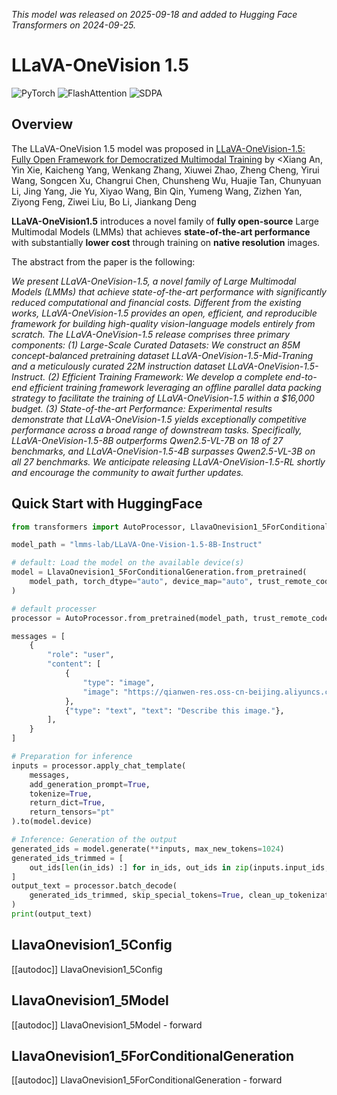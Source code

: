 
<!--Copyright 2025 The HuggingFace Team. All rights reserved.
Licensed under the Apache License, Version 2.0 (the "License"); you may not use this file except in compliance with
the License. You may obtain a copy of the License at
http://www.apache.org/licenses/LICENSE-2.0
Unless required by applicable law or agreed to in writing, software distributed under the License is distributed on
an "AS IS" BASIS, WITHOUT WARRANTIES OR CONDITIONS OF ANY KIND, either express or implied. See the License for the
specific language governing permissions and limitations under the License.
⚠️ Note that this file is in Markdown but contain specific syntax for our doc-builder (similar to MDX) that may not be
rendered properly in your Markdown viewer.
-->
*This model was released on 2025-09-18 and added to Hugging Face Transformers on 2024-09-25.*

# LLaVA-OneVision 1.5

<div class="flex flex-wrap space-x-1">
<img alt="PyTorch" src="https://img.shields.io/badge/PyTorch-DE3412?style=flat&logo=pytorch&logoColor=white">
<img alt="FlashAttention" src="https://img.shields.io/badge/%E2%9A%A1%EF%B8%8E%20FlashAttention-eae0c8?style=flat">
<img alt="SDPA" src="https://img.shields.io/badge/SDPA-DE3412?style=flat&logo=pytorch&logoColor=white">
</div>

## Overview

The LLaVA-OneVision 1.5 model was proposed in [LLaVA-OneVision-1.5: Fully Open Framework for Democratized Multimodal Training](https://huggingface.co/papers/2509.23661) by <Xiang An, Yin Xie, Kaicheng Yang, Wenkang Zhang, Xiuwei Zhao, Zheng Cheng, Yirui Wang, Songcen Xu, Changrui Chen, Chunsheng Wu, Huajie Tan, Chunyuan Li, Jing Yang, Jie Yu, Xiyao Wang, Bin Qin, Yumeng Wang, Zizhen Yan, Ziyong Feng, Ziwei Liu, Bo Li, Jiankang Deng

**LLaVA-OneVision1.5** introduces a novel family of **fully open-source** Large Multimodal Models (LMMs) that achieves **state-of-the-art performance**  with substantially **lower cost** through training on **native resolution** images. 

The abstract from the paper is the following:

*We present LLaVA-OneVision-1.5, a novel family of Large Multimodal Models (LMMs) that achieve state-of-the-art performance with significantly reduced computational and financial costs. Different from the existing works, LLaVA-OneVision-1.5 provides an open, efficient, and reproducible framework for building high-quality vision-language models entirely from scratch. The LLaVA-OneVision-1.5 release comprises three primary components: (1) Large-Scale Curated Datasets: We construct an 85M concept-balanced pretraining dataset LLaVA-OneVision-1.5-Mid-Traning and a meticulously curated 22M instruction dataset LLaVA-OneVision-1.5-Instruct. (2) Efficient Training Framework: We develop a complete end-to-end efficient training framework leveraging an offline parallel data packing strategy to facilitate the training of LLaVA-OneVision-1.5 within a $16,000 budget. (3) State-of-the-art Performance: Experimental results demonstrate that LLaVA-OneVision-1.5 yields exceptionally competitive performance across a broad range of downstream tasks. Specifically, LLaVA-OneVision-1.5-8B outperforms Qwen2.5-VL-7B on 18 of 27 benchmarks, and LLaVA-OneVision-1.5-4B surpasses Qwen2.5-VL-3B on all 27 benchmarks. We anticipate releasing LLaVA-OneVision-1.5-RL shortly and encourage the community to await further updates.*


## Quick Start with HuggingFace

```python
from transformers import AutoProcessor, LlavaOnevision1_5ForConditionalGeneration

model_path = "lmms-lab/LLaVA-One-Vision-1.5-8B-Instruct"

# default: Load the model on the available device(s)
model = LlavaOnevision1_5ForConditionalGeneration.from_pretrained(
    model_path, torch_dtype="auto", device_map="auto", trust_remote_code=True
)

# default processer
processor = AutoProcessor.from_pretrained(model_path, trust_remote_code=True)

messages = [
    {
        "role": "user",
        "content": [
            {
                "type": "image",
                "image": "https://qianwen-res.oss-cn-beijing.aliyuncs.com/Qwen-VL/assets/demo.jpeg",
            },
            {"type": "text", "text": "Describe this image."},
        ],
    }
]

# Preparation for inference
inputs = processor.apply_chat_template(
    messages,
    add_generation_prompt=True,
    tokenize=True,
    return_dict=True,
    return_tensors="pt"
).to(model.device)

# Inference: Generation of the output
generated_ids = model.generate(**inputs, max_new_tokens=1024)
generated_ids_trimmed = [
    out_ids[len(in_ids) :] for in_ids, out_ids in zip(inputs.input_ids, generated_ids)
]
output_text = processor.batch_decode(
    generated_ids_trimmed, skip_special_tokens=True, clean_up_tokenization_spaces=False
)
print(output_text)

```


## LlavaOnevision1_5Config

[[autodoc]] LlavaOnevision1_5Config


## LlavaOnevision1_5Model

[[autodoc]] LlavaOnevision1_5Model
    - forward

## LlavaOnevision1_5ForConditionalGeneration

[[autodoc]] LlavaOnevision1_5ForConditionalGeneration
    - forward